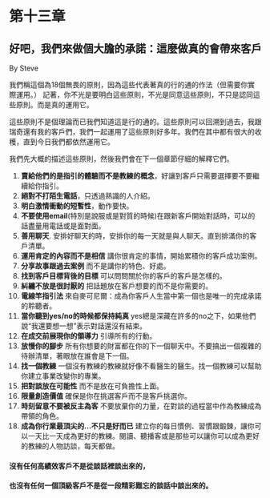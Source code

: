# 第十三章

## 好吧，我們來做個大膽的承諾：這麼做真的會帶來客戶

By Steve

我們稱這個為18個無畏的原則，因為這些代表著真的行的通的作法（但需要你實際運用。） 記著，你不光是要明白這些原則，不光是同意這些原則，不只是認同這些原則。而是真的運用它。

這些原則不是個理論而已我們知道這是行的通的。這些原則可以回溯到過去，我跟瑞奇還有我的客戶們，我們一起運用了這些原則好多年。我們在其中都有很大的收穫，直到今日我們都依然運用它。

我們先大概的描述這些原則，然後我們會在下一個章節仔細的解釋它們。

1. **賣給他們的是指引的體驗而不是教練的概念**，好讓到客戶只需要選擇要不要繼續給你指引。
2. **絕對不打陌生電話**，只透過熟識的人介紹。
3. **明白激情衝動的短暫性**，動作要快。
4. **不要使用email**\(特別是說服或是對質的時候\)在跟新客戶開始對話時，可以的話盡量用電話或是面對面。
5. **善用聊天**. 安排好聊天的時，安排你的每一天就是與人聊天。直到排滿你的客戶清單。
6. **運用肯定的內容而不是相信** 講你很肯定的事情，開始累積你的客戶成功案例。
7. **分享故事跟過去案例** 而不是講你的特色、好處。
8. **找到客戶目標背後的目標** 可以問問關於你的客戶的客戶是怎樣的。
9. **糾纏不放是很討厭的** 把話題放在客戶想要的而不是你需要的。
10. **電線竿指引法** 來自麥可尼爾：成為你客戶人生當中第一個也是唯一的完成承諾的聆聽者。
11. **當你聽到yes/no的時候都保持純真** yes總是深藏在許多的no之下，如果他們說“我還要想一想”表示對話還沒有結束。
12. **在成交前展現你的領導力** 引導所有的行動。
13. **放慢你的腳步** 所有你想要的財富都在你的下一個聊天中。不要搞出一個複雜的待辦清單，著眼放在誰會是下一個。
14. **找一個教練** 一個沒有教練的教練就好像不看醫生的醫生。找一個教練可以幫助你建立事業改變你的專業。
15. **把對談放在可能性** 而不是放在可負擔性上面。
16. **限量創造價值** 確保是你在挑選客戶而不是客戶挑選你。
17. **時刻留意不要被反主為客** 不要放棄你的力量，在對談的過程當中作為教練成為帶領的角色。
18. **成為你行業最頂尖的...不只是好而已** 建立你的每日慣例、習慣跟鍛鍊，讓你可以一天比一天成為更好的教練。閱讀、聽播客或是那些可以讓你可以成為更好的教練的人物訪談，每天都做。

#### 沒有任何高績效客戶不是從談話裡談出來的， 

#### 也沒有任何一個頂級客戶不是從一段精彩難忘的談話中談出來的。

